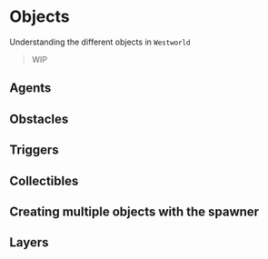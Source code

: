 # Objects
Understanding the different objects in ``Westworld``

> WIP

## Agents

## Obstacles

## Triggers

## Collectibles

## Creating multiple objects with the spawner

## Layers